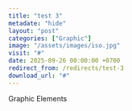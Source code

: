 ```yaml
---
title: "test 3"
metadate: "hide"
layout: "post"
categories: ["Graphic"]
image: "/assets/images/iso.jpg"
visit: "#"
date: 2025-09-26 00:00:00 +0700
redirect_from: /redirects/test-3
download_url: "#"
---
```

Graphic Elements
